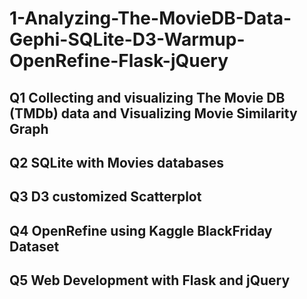# 1-Analyzing-The-MovieDB-Data-Gephi-SQLite-D3-Warmup-OpenRefine-Flask-jQuery

## Q1 Collecting and visualizing The Movie DB (TMDb) data and Visualizing Movie Similarity Graph
## Q2 SQLite with Movies databases
## Q3 D3 customized Scatterplot
## Q4 OpenRefine using Kaggle BlackFriday Dataset
## Q5 Web Development with Flask and jQuery
